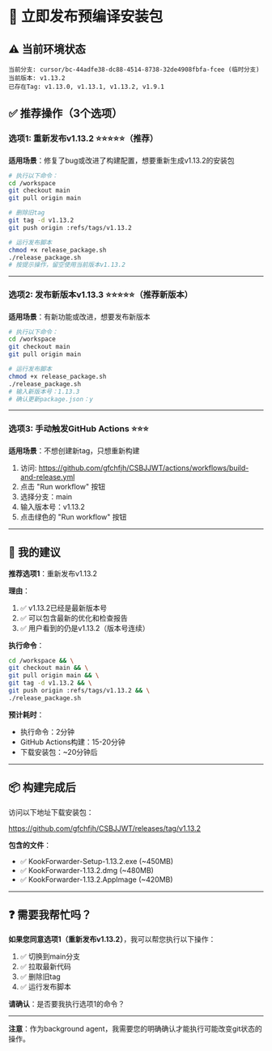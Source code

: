 # 🚀 立即发布预编译安装包

## ⚠️ 当前环境状态

```
当前分支: cursor/bc-44adfe38-dc88-4514-8738-32de4908fbfa-fcee (临时分支)
当前版本: v1.13.2
已存在Tag: v1.13.0, v1.13.1, v1.13.2, v1.9.1
```

## ✅ 推荐操作（3个选项）

### 选项1: 重新发布v1.13.2 ⭐⭐⭐⭐⭐（推荐）

**适用场景**：修复了bug或改进了构建配置，想要重新生成v1.13.2的安装包

```bash
# 执行以下命令：
cd /workspace
git checkout main
git pull origin main

# 删除旧tag
git tag -d v1.13.2
git push origin :refs/tags/v1.13.2

# 运行发布脚本
chmod +x release_package.sh
./release_package.sh
# 按提示操作，留空使用当前版本v1.13.2
```

---

### 选项2: 发布新版本v1.13.3 ⭐⭐⭐⭐⭐（推荐新版本）

**适用场景**：有新功能或改进，想要发布新版本

```bash
# 执行以下命令：
cd /workspace
git checkout main
git pull origin main

# 运行发布脚本
chmod +x release_package.sh
./release_package.sh
# 输入新版本号：1.13.3
# 确认更新package.json：y
```

---

### 选项3: 手动触发GitHub Actions ⭐⭐⭐

**适用场景**：不想创建新tag，只想重新构建

1. 访问: https://github.com/gfchfjh/CSBJJWT/actions/workflows/build-and-release.yml
2. 点击 "Run workflow" 按钮
3. 选择分支：main
4. 输入版本号：v1.13.2
5. 点击绿色的 "Run workflow" 按钮

---

## 🎯 我的建议

**推荐选项1**：重新发布v1.13.2

**理由**：
1. ✅ v1.13.2已经是最新版本号
2. ✅ 可以包含最新的优化和检查报告
3. ✅ 用户看到的仍是v1.13.2（版本号连续）

**执行命令**：
```bash
cd /workspace && \
git checkout main && \
git pull origin main && \
git tag -d v1.13.2 && \
git push origin :refs/tags/v1.13.2 && \
./release_package.sh
```

**预计耗时**：
- 执行命令：2分钟
- GitHub Actions构建：15-20分钟
- 下载安装包：~20分钟后

---

## 📦 构建完成后

访问以下地址下载安装包：

https://github.com/gfchfjh/CSBJJWT/releases/tag/v1.13.2

**包含的文件**：
- ✅ KookForwarder-Setup-1.13.2.exe (~450MB)
- ✅ KookForwarder-1.13.2.dmg (~480MB)
- ✅ KookForwarder-1.13.2.AppImage (~420MB)

---

## ❓ 需要我帮忙吗？

**如果您同意选项1（重新发布v1.13.2）**，我可以帮您执行以下操作：

1. ✅ 切换到main分支
2. ✅ 拉取最新代码
3. ✅ 删除旧tag
4. ✅ 运行发布脚本

**请确认**：是否要我执行选项1的命令？

---

**注意**：作为background agent，我需要您的明确确认才能执行可能改变git状态的操作。
